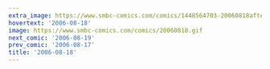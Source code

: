 ```yaml
---
extra_image: https://www.smbc-comics.com/comics/1448564703-20060818after.png
hovertext: '2006-08-18'
image: https://www.smbc-comics.com/comics/20060818.gif
next_comic: '2006-08-19'
prev_comic: '2006-08-17'
title: '2006-08-18'
---
```


